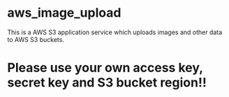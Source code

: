 # aws_image_upload

This is a AWS S3 application service which uploads images and other data to AWS S3 buckets. 

# Please use your own access key, secret key and S3 bucket region!!
